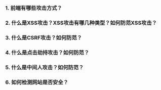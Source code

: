 ### 1. 前端有哪些攻击方式？

### 2. 什么是XSS攻击？XSS攻击有哪几种类型？如何防范XSS攻击？

### 3. 什么是CSRF攻击？如何防范？

### 4. 什么是点击劫持攻击？如何防范？

### 5. 什么是中间人攻击？如何防范？

### 6. 如何检测网站是否安全？